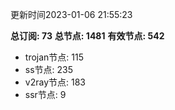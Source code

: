 更新时间2023-01-06 21:55:23

**总订阅: 73**
**总节点: 1481**
**有效节点: 542**
- trojan节点: 115
- ss节点: 235
- v2ray节点: 183
- ssr节点: 9
